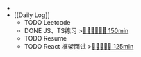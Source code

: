 -
- [[Daily Log]]
	- TODO Leetcode
	- DONE JS、TS练习 >[🍅🍅🍅🍅🍅🍅 150min](#agenda-pomo://?t=f-1692002539281-1500%2Cf-1692008190423-1500%2Cf-1692010521491-1500%2Cf-1692023580346-1500%2Cf-1692067109422-1500%2Cf-1692083239315-1500)
	- TODO Resume
	- TODO React 框架面试 >[🍅🍅🍅🍅🍅 125min](#agenda-pomo://?t=f-1692089315593-1500%2Cf-1692090821500-1500%2Cf-1692093230002-1500%2Cf-1692096864067-1500%2Cf-1692110201111-1500)